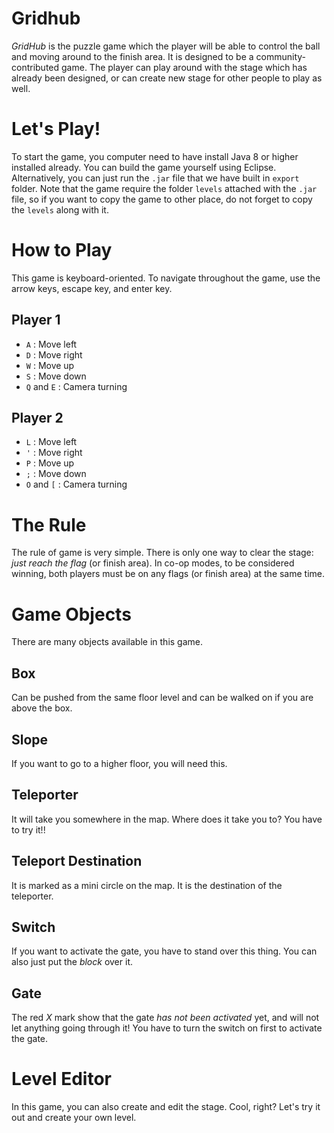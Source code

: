 # Gridhub
_GridHub_ is the puzzle game which the player will be able to control the ball and moving around to the finish area. It is designed to be a community-contributed game.  The player can play around with the stage which has already been designed, or can create new stage for other people to play as well.

# Let's Play!
To start the game, you computer need to have install Java 8 or higher installed already. You can build the game yourself using Eclipse. Alternatively, you can just run the `.jar` file that we have built in `export` folder. Note that the game require the folder `levels` attached with the `.jar` file, so if you want to copy the game to other place, do not forget to copy the `levels` along with it.

# How to Play
This game is keyboard-oriented. To navigate throughout the game, use the arrow keys, escape key, and enter key.

## Player 1
- `A` : Move left
- `D` : Move right
- `W` : Move up
- `S` : Move down
- `Q` and `E` : Camera turning

## Player 2
- `L` : Move left
- `'` : Move right
- `P` : Move up
- `;` : Move down
- `O` and `[` : Camera turning

# The Rule
The rule of game is very simple. There is only one way to clear the stage: *just reach the flag* (or finish area). In co-op modes, to be considered winning, both players must be on any flags (or finish area) at the same time.

# Game Objects

There are many objects available in this game.

## Box
Can be pushed from the same floor level and can be walked on if you are above the box.

## Slope
If you want to go to a higher floor, you will need this.
 
## Teleporter
It will take you somewhere in the map. Where does it take you to? You have to try it!!
 
## Teleport Destination
It is marked as a mini circle on the map. It is the destination of the teleporter.

## Switch
If you want to activate the gate, you have to stand over this thing. You can also just put the _block_ over it.

## Gate
The red *X* mark show that the gate *has not been activated* yet, and will not let anything going through it! You have to turn the switch on first to activate the gate.

# Level Editor
In this game, you can also create and edit the stage. Cool, right? Let's try it out and create your own level.
